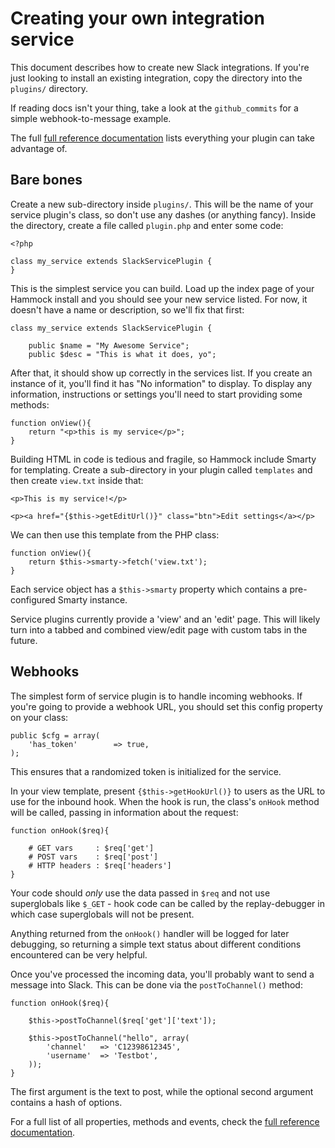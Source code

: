 # Creating your own integration service

This document describes how to create new Slack integrations. If you're just 
looking to install an existing integration, copy the directory into the `plugins/`
directory.

If reading docs isn't your thing, take a look at the `github_commits` for a
simple webhook-to-message example.

The full [full reference documentation](services_ref.md) lists everything your
plugin can take advantage of.


## Bare bones

Create a new sub-directory inside `plugins/`. This will be the name of your service
plugin's class, so don't use any dashes (or anything fancy). Inside the directory,
create a file called `plugin.php` and enter some code:

	<?php

	class my_service extends SlackServicePlugin {
	}

This is the simplest service you can build. Load up the index page of your Hammock
install and you should see your new service listed. For now, it doesn't have a name
or description, so we'll fix that first:

	class my_service extends SlackServicePlugin {

		public $name = "My Awesome Service";
		public $desc = "This is what it does, yo";

After that, it should show up correctly in the services list. If you create an 
instance of it, you'll find it has "No information" to display. To display any 
information, instructions or settings you'll need to start providing some methods:

	function onView(){
		return "<p>this is my service</p>";
	}

Building HTML in code is tedious and fragile, so Hammock include Smarty for 
templating. Create a sub-directory in your plugin called `templates` and then create
`view.txt` inside that:

	<p>This is my service!</p>

	<p><a href="{$this->getEditUrl()}" class="btn">Edit settings</a></p>

We can then use this template from the PHP class:

	function onView(){
		return $this->smarty->fetch('view.txt');
	}

Each service object has a `$this->smarty` property which contains a pre-configured
Smarty instance.

Service plugins currently provide a 'view' and an 'edit' page. This will likely turn 
into a tabbed and combined view/edit page with custom tabs in the future.


## Webhooks

The simplest form of service plugin is to handle incoming webhooks. If you're going 
to provide a webhook URL, you should set this config property on your class:

	public $cfg = array(
		'has_token'        => true,
	);

This ensures that a randomized token is initialized for the service.

In your view template, present `{$this->getHookUrl()}` to users as the URL to use for
the inbound hook. When the hook is run, the class's `onHook` method will be called,
passing in information about the request:

	function onHook($req){

		# GET vars     : $req['get']
		# POST vars    : $req['post']
		# HTTP headers : $req['headers']
	}

Your code should _only_ use the data passed in `$req` and not use superglobals like
`$_GET` - hook code can be called by the replay-debugger in which case superglobals
will not be present.

Anything returned from the `onHook()` handler will be logged for later debugging, so
returning a simple text status about different conditions encountered can be very 
helpful.

Once you've processed the incoming data, you'll probably want to send a message into 
Slack. This can be done via the `postToChannel()` method:

	function onHook($req){

		$this->postToChannel($req['get']['text']);

		$this->postToChannel("hello", array(
			'channel'	=> 'C12398612345',
			'username'	=> 'Testbot',
		));
	}

The first argument is the text to post, while the optional second argument contains
a hash of options.

For a full list of all properties, methods and events, check the 
[full reference documentation](services_ref.md).

